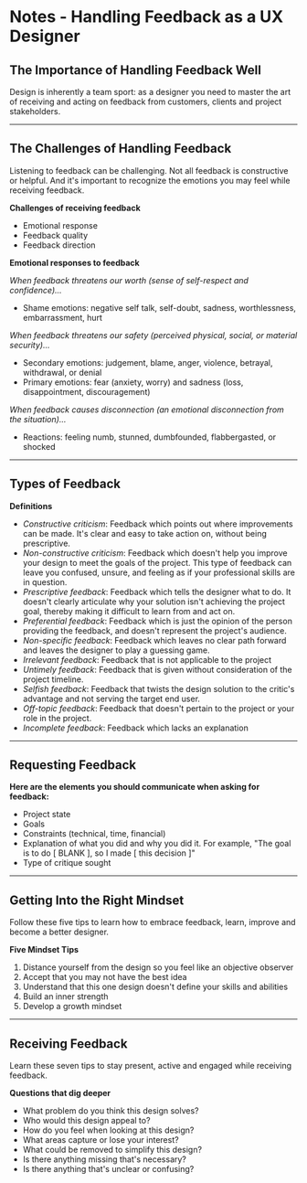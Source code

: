 # Notes - Handling Feedback as a UX Designer

## The Importance of Handling Feedback Well

Design is inherently a team sport: as a designer you need to master the art of receiving and acting on feedback from customers, clients and project stakeholders.

---

## The Challenges of Handling Feedback

Listening to feedback can be challenging. Not all feedback is constructive or helpful. And it's important to recognize the emotions you may feel while receiving feedback.

**Challenges of receiving feedback**

- Emotional response
- Feedback quality
- Feedback direction

**Emotional responses to feedback**

_When feedback threatens our worth (sense of self-respect and confidence)..._

- Shame emotions: negative self talk, self-doubt, sadness, worthlessness, embarrassment, hurt

_When feedback threatens our safety (perceived physical, social, or material security)..._

- Secondary emotions: judgement, blame, anger, violence, betrayal, withdrawal, or denial
- Primary emotions: fear (anxiety, worry) and sadness (loss, disappointment, discouragement)

_When feedback causes disconnection (an emotional disconnection from the situation)..._

- Reactions: feeling numb, stunned, dumbfounded, flabbergasted, or shocked

---

## Types of Feedback

**Definitions**

- _Constructive criticism_: Feedback which points out where improvements can be made. It's clear and easy to take action on, without being prescriptive.
- _Non-constructive criticism_: Feedback which doesn't help you improve your design to meet the goals of the project. This type of feedback can leave you confused, unsure, and feeling as if your professional skills are in question.
- _Prescriptive feedback_: Feedback which tells the designer what to do. It doesn't clearly articulate why your solution isn't achieving the project goal, thereby making it difficult to learn from and act on.
- _Preferential feedback_: Feedback which is just the opinion of the person providing the feedback, and doesn't represent the project's audience.
- _Non-specific feedback_: Feedback which leaves no clear path forward and leaves the designer to play a guessing game.
- _Irrelevant feedback_: Feedback that is not applicable to the project
- _Untimely feedback_: Feedback that is given without consideration of the project timeline.
- _Selfish feedback_: Feedback that twists the design solution to the critic's advantage and not serving the target end user.
- _Off-topic feedback_: Feedback that doesn't pertain to the project or your role in the project.
- _Incomplete feedback_: Feedback which lacks an explanation

---

## Requesting Feedback

**Here are the elements you should communicate when asking for feedback:**

- Project state
- Goals
- Constraints (technical, time, financial)
- Explanation of what you did and why you did it. For example, "The goal is to do [ BLANK ], so I made [ this decision ]"
- Type of critique sought

---

## Getting Into the Right Mindset

Follow these five tips to learn how to embrace feedback, learn, improve and become a better designer.

**Five Mindset Tips**

1. Distance yourself from the design so you feel like an objective observer
2. Accept that you may not have the best idea
3. Understand that this one design doesn't define your skills and abilities
4. Build an inner strength
5. Develop a growth mindset

---

## Receiving Feedback

Learn these seven tips to stay present, active and engaged while receiving feedback.

**Questions that dig deeper**

- What problem do you think this design solves?
- Who would this design appeal to?
- How do you feel when looking at this design?
- What areas capture or lose your interest?
- What could be removed to simplify this design?
- Is there anything missing that's necessary?
- Is there anything that's unclear or confusing?

